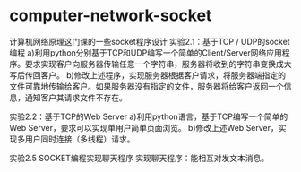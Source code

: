 # computer-network-socket
计算机网络原理这门课的一些socket程序设计
实验2.1：基于TCP / UDP的socket编程
a)利用python分别基于TCP和UDP编写一个简单的Client/Server网络应用程序。要求实现客户向服务器传输任意一个字符串，服务器将收到的字符串变换成大写后传回客户。
b)修改上述程序，实现服务器根据客户请求，将服务器端指定的文件可靠地传输给客户。如果服务器没有指定的文件，服务器将给客户返回一个信息，通知客户其请求文件不存在。

实验2.2：基于TCP的Web Server
a)利用python语言，基于TCP编写一个简单的Web Server，要求可以实现单用户简单页面浏览。
b)修改上述Web Server，实现多用户同时连接（多线程）请求。

实验2.5  SOCKET编程实现聊天程序 
实现聊天程序：能相互对发文本消息。
